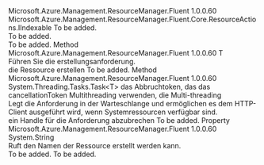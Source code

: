 <Type Name="ICreatable&lt;T&gt;" FullName="Microsoft.Azure.Management.ResourceManager.Fluent.Core.ResourceActions.ICreatable&lt;T&gt;">
  <TypeSignature Language="C#" Value="public interface ICreatable&lt;T&gt; : Microsoft.Azure.Management.ResourceManager.Fluent.Core.ResourceActions.IIndexable" />
  <TypeSignature Language="ILAsm" Value=".class public interface auto ansi abstract ICreatable`1&lt;T&gt; implements class Microsoft.Azure.Management.ResourceManager.Fluent.Core.ResourceActions.IIndexable" />
  <TypeSignature Language="DocId" Value="T:Microsoft.Azure.Management.ResourceManager.Fluent.Core.ResourceActions.ICreatable`1" />
  <TypeSignature Language="VB.NET" Value="Public Interface ICreatable(Of T)&#xA;Implements IIndexable" />
  <TypeSignature Language="F#" Value="type ICreatable&lt;'T&gt; = interface&#xA;    interface IIndexable" />
  <AssemblyInfo>
    <AssemblyName>Microsoft.Azure.Management.ResourceManager.Fluent</AssemblyName>
    <AssemblyVersion>1.0.0.60</AssemblyVersion>
  </AssemblyInfo>
  <TypeParameters>
    <TypeParameter Name="T" />
  </TypeParameters>
  <Interfaces>
    <Interface>
      <InterfaceName>Microsoft.Azure.Management.ResourceManager.Fluent.Core.ResourceActions.IIndexable</InterfaceName>
    </Interface>
  </Interfaces>
  <Docs>
    <typeparam name="T">To be added.</typeparam>
    <summary>To be added.</summary>
    <remarks>To be added.</remarks>
  </Docs>
  <Members>
    <Member MemberName="Create">
      <MemberSignature Language="C#" Value="public T Create ();" />
      <MemberSignature Language="ILAsm" Value=".method public hidebysig newslot virtual instance !T Create() cil managed" />
      <MemberSignature Language="DocId" Value="M:Microsoft.Azure.Management.ResourceManager.Fluent.Core.ResourceActions.ICreatable`1.Create" />
      <MemberSignature Language="VB.NET" Value="Public Function Create () As T" />
      <MemberSignature Language="F#" Value="abstract member Create : unit -&gt; 'T" Usage="iCreatable.Create " />
      <MemberType>Method</MemberType>
      <AssemblyInfo>
        <AssemblyName>Microsoft.Azure.Management.ResourceManager.Fluent</AssemblyName>
        <AssemblyVersion>1.0.0.60</AssemblyVersion>
      </AssemblyInfo>
      <ReturnValue>
        <ReturnType>T</ReturnType>
      </ReturnValue>
      <Parameters />
      <Docs>
        <summary>
            Führen Sie die erstellungsanforderung.
            </summary>
        <returns>die Ressource erstellen</returns>
        <remarks>To be added.</remarks>
      </Docs>
    </Member>
    <Member MemberName="CreateAsync">
      <MemberSignature Language="C#" Value="public System.Threading.Tasks.Task&lt;T&gt; CreateAsync (System.Threading.CancellationToken cancellationToken = null, bool multiThreaded = true);" />
      <MemberSignature Language="ILAsm" Value=".method public hidebysig newslot virtual instance class System.Threading.Tasks.Task`1&lt;!T&gt; CreateAsync(valuetype System.Threading.CancellationToken cancellationToken, bool multiThreaded) cil managed" />
      <MemberSignature Language="DocId" Value="M:Microsoft.Azure.Management.ResourceManager.Fluent.Core.ResourceActions.ICreatable`1.CreateAsync(System.Threading.CancellationToken,System.Boolean)" />
      <MemberSignature Language="F#" Value="abstract member CreateAsync : System.Threading.CancellationToken * bool -&gt; System.Threading.Tasks.Task&lt;'T&gt;" Usage="iCreatable.CreateAsync (cancellationToken, multiThreaded)" />
      <MemberType>Method</MemberType>
      <AssemblyInfo>
        <AssemblyName>Microsoft.Azure.Management.ResourceManager.Fluent</AssemblyName>
        <AssemblyVersion>1.0.0.60</AssemblyVersion>
      </AssemblyInfo>
      <ReturnValue>
        <ReturnType>System.Threading.Tasks.Task&lt;T&gt;</ReturnType>
      </ReturnValue>
      <Parameters>
        <Parameter Name="cancellationToken" Type="System.Threading.CancellationToken" />
        <Parameter Name="multiThreaded" Type="System.Boolean" />
      </Parameters>
      <Docs>
        <param name="cancellationToken">das Abbruchtoken, das das cancellationToken</param>
        <param name="multiThreaded">Multithreading verwenden, die Multi-threading</param>
        <summary>
            Legt die Anforderung in der Warteschlange und ermöglichen es dem HTTP-Client ausgeführt wird, wenn Systemressourcen verfügbar sind.
            </summary>
        <returns>ein Handle für die Anforderung abzubrechen</returns>
        <remarks>To be added.</remarks>
      </Docs>
    </Member>
    <Member MemberName="Name">
      <MemberSignature Language="C#" Value="public string Name { get; }" />
      <MemberSignature Language="ILAsm" Value=".property instance string Name" />
      <MemberSignature Language="DocId" Value="P:Microsoft.Azure.Management.ResourceManager.Fluent.Core.ResourceActions.ICreatable`1.Name" />
      <MemberSignature Language="VB.NET" Value="Public ReadOnly Property Name As String" />
      <MemberSignature Language="F#" Value="member this.Name : string" Usage="Microsoft.Azure.Management.ResourceManager.Fluent.Core.ResourceActions.ICreatable&lt;'T&gt;.Name" />
      <MemberType>Property</MemberType>
      <AssemblyInfo>
        <AssemblyName>Microsoft.Azure.Management.ResourceManager.Fluent</AssemblyName>
        <AssemblyVersion>1.0.0.60</AssemblyVersion>
      </AssemblyInfo>
      <ReturnValue>
        <ReturnType>System.String</ReturnType>
      </ReturnValue>
      <Docs>
        <summary>
            Ruft den Namen der Ressource erstellt werden kann.
            </summary>
        <value>To be added.</value>
        <remarks>To be added.</remarks>
      </Docs>
    </Member>
  </Members>
</Type>